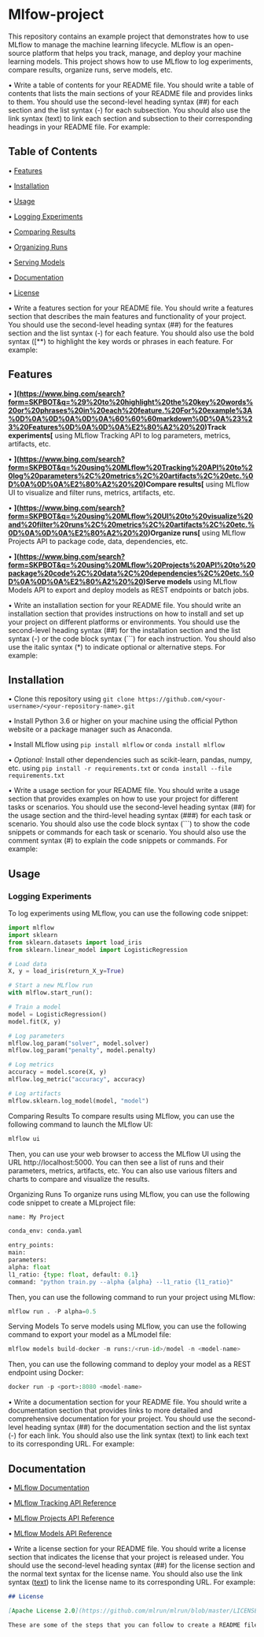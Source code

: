 # Mlfow-project


This repository contains an example project that demonstrates how to use MLflow to manage the machine learning lifecycle. MLflow is an open-source platform that helps you track, manage, and deploy your machine learning models. This project shows how to use MLflow to log experiments, compare results, organize runs, serve models, etc.

•  Write a table of contents for your README file. You should write a table of contents that lists the main sections of your README file and provides links to them. You should use the second-level heading syntax (##) for each section and the list syntax (-) for each subsection. You should also use the link syntax (text) to link each section and subsection to their corresponding headings in your README file. For example:

## Table of Contents

•  [Features](#features)

•  [Installation](#installation)

•  [Usage](#usage)

•  [Logging Experiments](#logging-experiments)

•  [Comparing Results](#comparing-results)

•  [Organizing Runs](#organizing-runs)

•  [Serving Models](#serving-models)

•  [Documentation](#documentation)

•  [License](#license)


•  Write a features section for your README file. You should write a features section that describes the main features and functionality of your project. You should use the second-level heading syntax (##) for the features section and the list syntax (-) for each feature. You should also use the bold syntax ([**) to highlight the key words or phrases in each feature. For example:

## Features

•  **](https://www.bing.com/search?form=SKPBOT&q=%29%20to%20highlight%20the%20key%20words%20or%20phrases%20in%20each%20feature.%20For%20example%3A%0D%0A%0D%0A%0D%0A%60%60%60markdown%0D%0A%23%23%20Features%0D%0A%0D%0A%E2%80%A2%20%20)Track experiments[** using MLflow Tracking API to log parameters, metrics, artifacts, etc.

•  **](https://www.bing.com/search?form=SKPBOT&q=%20using%20MLflow%20Tracking%20API%20to%20log%20parameters%2C%20metrics%2C%20artifacts%2C%20etc.%0D%0A%0D%0A%E2%80%A2%20%20)Compare results[** using MLflow UI to visualize and filter runs, metrics, artifacts, etc.

•  **](https://www.bing.com/search?form=SKPBOT&q=%20using%20MLflow%20UI%20to%20visualize%20and%20filter%20runs%2C%20metrics%2C%20artifacts%2C%20etc.%0D%0A%0D%0A%E2%80%A2%20%20)Organize runs[** using MLflow Projects API to package code, data, dependencies, etc.

•  **](https://www.bing.com/search?form=SKPBOT&q=%20using%20MLflow%20Projects%20API%20to%20package%20code%2C%20data%2C%20dependencies%2C%20etc.%0D%0A%0D%0A%E2%80%A2%20%20)Serve models** using MLflow Models API to export and deploy models as REST endpoints or batch jobs.


•  Write an installation section for your README file. You should write an installation section that provides instructions on how to install and set up your project on different platforms or environments. You should use the second-level heading syntax (##) for the installation section and the list syntax (-) or the code block syntax (```) for each instruction. You should also use the italic syntax (*) to indicate optional or alternative steps. For example:

## Installation

•  Clone this repository using `git clone https://github.com/<your-username>/<your-repository-name>.git`

•  Install Python 3.6 or higher on your machine using the official Python website or a package manager such as Anaconda.

•  Install MLflow using `pip install mlflow` or `conda install mlflow`

•  *Optional:* Install other dependencies such as scikit-learn, pandas, numpy, etc. using `pip install -r requirements.txt` or `conda install --file requirements.txt`


•  Write a usage section for your README file. You should write a usage section that provides examples on how to use your project for different tasks or scenarios. You should use the second-level heading syntax (##) for the usage section and the third-level heading syntax (###) for each task or scenario. You should also use the code block syntax (```) to show the code snippets or commands for each task or scenario. You should also use the comment syntax (#) to explain the code snippets or commands. For example:

## Usage

### Logging Experiments

To log experiments using MLflow, you can use the following code snippet:

```python
import mlflow
import sklearn
from sklearn.datasets import load_iris
from sklearn.linear_model import LogisticRegression

# Load data
X, y = load_iris(return_X_y=True)

# Start a new MLflow run
with mlflow.start_run():

# Train a model
model = LogisticRegression()
model.fit(X, y)

# Log parameters
mlflow.log_param("solver", model.solver)
mlflow.log_param("penalty", model.penalty)

# Log metrics
accuracy = model.score(X, y)
mlflow.log_metric("accuracy", accuracy)

# Log artifacts
mlflow.sklearn.log_model(model, "model")
```
Comparing Results
To compare results using MLflow, you can use the following command to launch the MLflow UI:
```python
mlflow ui
```
Then, you can use your web browser to access the MLflow UI using the URL http://localhost:5000. You can then see a list of runs and their parameters, metrics, artifacts, etc. You can also use various filters and charts to compare and visualize the results.

Organizing Runs
To organize runs using MLflow, you can use the following code snippet to create a MLproject file:
```python
name: My Project

conda_env: conda.yaml

entry_points:
main:
parameters:
alpha: float
l1_ratio: {type: float, default: 0.1}
command: "python train.py --alpha {alpha} --l1_ratio {l1_ratio}"
```
Then, you can use the following command to run your project using MLflow:
```python
mlflow run . -P alpha=0.5
```
Serving Models
To serve models using MLflow, you can use the following command to export your model as a MLmodel file:
```python
mlflow models build-docker -m runs:/<run-id>/model -n <model-name>
```
Then, you can use the following command to deploy your model as a REST endpoint using Docker:
```python
docker run -p <port>:8080 <model-name>
```
•  Write a documentation section for your README file. You should write a documentation section that provides links to more detailed and comprehensive documentation for your project. You should use the second-level heading syntax (##) for the documentation section and the list syntax (-) for each link. You should also use the link syntax (text) to link each text to its corresponding URL. For example:

## Documentation

•  [MLflow Documentation](https://www.mlflow.org/docs/latest/index.html)

•  [MLflow Tracking API Reference](https://www.mlflow.org/docs/latest/tracking.html)

•  [MLflow Projects API Reference](https://www.mlflow.org/docs/latest/projects.html)

•  [MLflow Models API Reference](https://www.mlflow.org/docs/latest/models.html)

•  Write a license section for your README file. You should write a license section that indicates the license that your project is released under. You should use the second-level heading syntax (##) for the license section and the normal text syntax for the license name. You should also use the link syntax ([text](URL)) to link the license name to its corresponding URL. For example:


```markdown
## License

[Apache License 2.0](https://github.com/mlrun/mlrun/blob/master/LICENSE.txt)

These are some of the steps that you can follow to create a README file for a repository about using MLflow in
```
